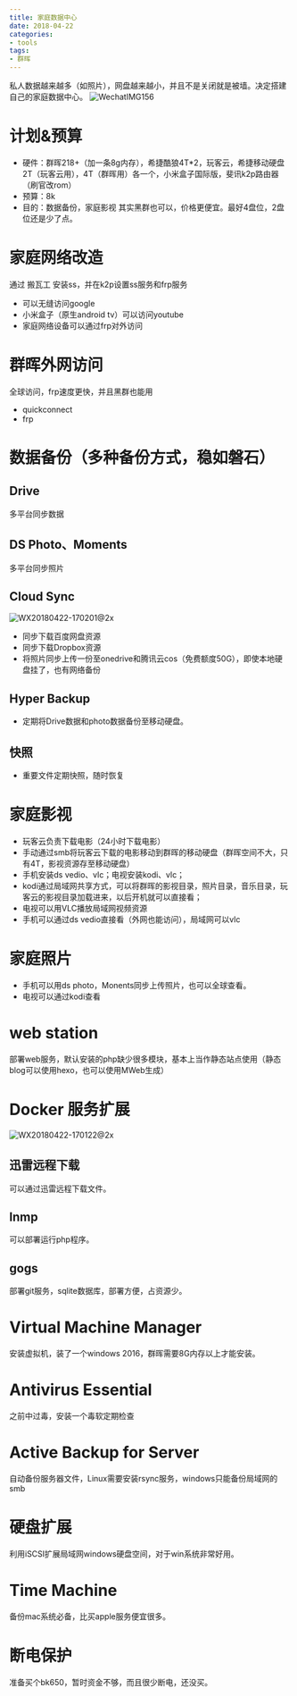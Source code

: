 ```yaml
---
title: 家庭数据中心
date: 2018-04-22
categories:
- tools
tags:
- 群晖
---
```


私人数据越来越多（如照片），网盘越来越小，并且不是关闭就是被墙。决定搭建自己的家庭数据中心。
![WechatIMG156](http://blog-img.xuzhibin.com/2018-11-28-080111.jpg)


# 计划&预算
- 硬件：群晖218+（加一条8g内存），希捷酷狼4T*2，玩客云，希捷移动硬盘2T（玩客云用），4T（群晖用）各一个，小米盒子国际版，斐讯k2p路由器（刷官改rom）
- 预算：8k
- 目的：数据备份，家庭影视
其实黑群也可以，价格更便宜。最好4盘位，2盘位还是少了点。
<!--more-->

# 家庭网络改造
通过 搬瓦工 安装ss，并在k2p设置ss服务和frp服务
- 可以无缝访问google
- 小米盒子（原生android tv）可以访问youtube
- 家庭网络设备可以通过frp对外访问
 
# 群晖外网访问
全球访问，frp速度更快，并且黑群也能用
- quickconnect
- frp

# 数据备份（多种备份方式，稳如磐石）
## Drive
多平台同步数据

## DS Photo、Moments
多平台同步照片

## Cloud Sync
![WX20180422-170201@2x](http://blog-img.xuzhibin.com/2018-11-28-080112.png)

- 同步下载百度网盘资源
- 同步下载Dropbox资源
- 将照片同步上传一份至onedrive和腾讯云cos（免费额度50G），即使本地硬盘挂了，也有网络备份

## Hyper Backup
- 定期将Drive数据和photo数据备份至移动硬盘。

## 快照
- 重要文件定期快照，随时恢复

# 家庭影视
- 玩客云负责下载电影（24小时下载电影）
- 手动通过smb将玩客云下载的电影移动到群晖的移动硬盘（群晖空间不大，只有4T，影视资源存至移动硬盘）
- 手机安装ds vedio、vlc；电视安装kodi、vlc；
- kodi通过局域网共享方式，可以将群晖的影视目录，照片目录，音乐目录，玩客云的影视目录加载进来，以后开机就可以直接看；
- 电视可以用VLC播放局域网视频资源
- 手机可以通过ds vedio直接看（外网也能访问），局域网可以vlc

# 家庭照片
- 手机可以用ds photo，Monents同步上传照片，也可以全球查看。
- 电视可以通过kodi查看

# web station
部署web服务，默认安装的php缺少很多模块，基本上当作静态站点使用（静态blog可以使用hexo，也可以使用MWeb生成）

# Docker 服务扩展
![WX20180422-170122@2x](http://blog-img.xuzhibin.com/2018-11-28-080113.png)

## 迅雷远程下载
可以通过迅雷远程下载文件。

## lnmp
可以部署运行php程序。

## gogs
部署git服务，sqlite数据库，部署方便，占资源少。

# Virtual Machine Manager
安装虚拟机，装了一个windows 2016，群晖需要8G内存以上才能安装。

# Antivirus Essential
之前中过毒，安装一个毒软定期检查

# Active Backup for Server
自动备份服务器文件，Linux需要安装rsync服务，windows只能备份局域网的smb

# 硬盘扩展
利用iSCSI扩展局域网windows硬盘空间，对于win系统非常好用。

# Time Machine
备份mac系统必备，比买apple服务便宜很多。

# 断电保护
准备买个bk650，暂时资金不够，而且很少断电，还没买。

